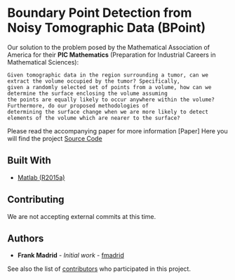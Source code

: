 # Boundary Point Detection from Noisy Tomographic Data (BPoint)

Our solution to the problem posed by the Mathematical Association of America for their **PIC Mathematics** (Preparation
for Industrial Careers in Mathematical Sciences):

```
Given tomographic data in the region surrounding a tumor, can we extract the volume occupied by the tumor? Specifically, 
given a randomly selected set of points from a volume, how can we determine the surface enclosing the volume assuming 
the points are equally likely to occur anywhere within the volume? Furthermore, do our proposed methodologies of 
determining the surface change when we are more likely to detect elements of the volume which are nearer to the surface?
```
Please read the accompanying paper for more information [Paper] 
Here you will find the project [Source Code](https://github.com/fmadrid/BoundaryPointDetection/blob/master/Documentation/BoundaryPoint.pdf)
## Built With

* [Matlab (R2015a)](https://www.mathworks.com/?s_tid=gn_logo)

## Contributing
We are not accepting external commits at this time.


## Authors

* **Frank Madrid** - *Initial work* - [fmadrid](https://github.com/fmadrid)

See also the list of [contributors](https://github.com/fmadrid/BoundaryPointDetection/contributors) who participated in 
this project.

